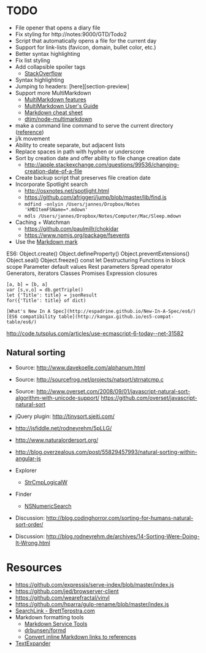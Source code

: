 # TODO

- File opener that opens a diary file
- Fix styling for http://notes:9000/GTD/Todo2
- Script that automatically opens a file for the current day
- Support for link-lists (favicon, domain, bullet color, etc.)
- Better syntax highlighting
- Fix list styling
- Add collapsible spoiler tags
	- [StackOverflow](http://meta.stackexchange.com/questions/1191/add-markdown-support-for-hidden-until-you-click-text-aka-spoilers)
- Syntax highlighting
- Jumping to headers: [here][section-preview]
- Support more MultiMarkdown
	- [MultiMarkdown features](http://bywordapp.com/markdown/guide.html#section-mmd)
	- [MultiMarkdown User's Guide](https://github.com/fletcher/MultiMarkdown/blob/master/Documentation/MultiMarkdown%20User%27s%20Guide.md)
	- [Markdown cheat sheet](http://warpedvisions.org/projects/markdown-cheat-sheet.md)
	- [dtjm/node-multimarkdown](https://github.com/dtjm/node-multimarkdown)
- make a command line command to serve the current directory ([reference](https://github.com/visionmedia/serve/blob/master/bin/serve))
- j/k movement
- Ability to create separate, but adjacent lists
- Replace spaces in path with hyphen or underscore
- Sort by creation date and offer ability to file change creation date
	- <http://apple.stackexchange.com/questions/99536/changing-creation-date-of-a-file>
- Create backup script that preserves file creation date
- Incorporate Spotlight search
	- <http://osxnotes.net/spotlight.html>
	- <https://github.com/afriggeri/jump/blob/master/lib/find.js>
	- `mdfind -onlyin /Users/jannes/Dropbox/Notes 'kMDItemFSName=*.mdown'`
	- `mdls /Users/jannes/Dropbox/Notes/Computer/Mac/Sleep.mdown`
- Caching + Watchman
	- <https://github.com/paulmillr/chokidar>
	- <https://www.npmjs.org/package/fsevents>
- Use the [Markdown mark](https://github.com/dcurtis/markdown-mark/blob/master/README.md)

ES6:
	Object.create()
	Object.defineProperty()
	Object.preventExtensions()
	Object.seal()
	Object.freeze()
	const
	let
	Destructuring
	Functions in block scope
	Parameter default values
	Rest parameters
	Spread operator
	Generators, iterators
	Classes
	Promises
	Expression closures

	[a, b] = [b, a]
	var [s,v,o] = db.getTriple()
	let {'Title': title} = jsonResult
	for({'Title': title} of dict)

	[What's New In A Spec](http://espadrine.github.io/New-In-A-Spec/es6/)
	[ES6 compatibility table](http://kangax.github.io/es5-compat-table/es6/)
http://code.tutsplus.com/articles/use-ecmascript-6-today--net-31582

## Natural sorting

- Source: <http://www.davekoelle.com/alphanum.html>
- Source: <http://sourcefrog.net/projects/natsort/strnatcmp.c>
- Source: <http://www.overset.com/2008/09/01/javascript-natural-sort-algorithm-with-unicode-support/> <https://github.com/overset/javascript-natural-sort>
- jQuery plugin: <http://tinysort.sjeiti.com/>
- <http://jsfiddle.net/rodneyrehm/5pLLG/>

- <http://www.naturalordersort.org/>
- <http://blog.overzealous.com/post/55829457993/natural-sorting-within-angular-js>
- Explorer
	- [StrCmpLogicalW](http://msdn.microsoft.com/en-us/library/bb759947.aspx)
- Finder
	- [NSNumericSearch](https://developer.apple.com/library/ios/documentation/Cocoa/Conceptual/Strings/Articles/SearchingStrings.html)

- Discussion: <http://blog.codinghorror.com/sorting-for-humans-natural-sort-order/>
- Discussion: <http://blog.rodneyrehm.de/archives/14-Sorting-Were-Doing-It-Wrong.html>

# Resources

- <https://github.com/expressjs/serve-index/blob/master/index.js>
- <https://github.com/jed/browserver-client>
- <https://github.com/wearefractal/vinyl>
- <https://github.com/hparra/gulp-rename/blob/master/index.js>
- [SearchLink - BrettTerpstra.com](http://brettterpstra.com/projects/searchlink/)
- Markdown formatting tools
	- [Markdown Service Tools](http://brettterpstra.com/projects/markdown-service-tools/)
	- [drbunsen/formd](https://github.com/drbunsen/formd)
	- [Convert inline Markdown links to references](https://gist.github.com/ttscoff/1207337)
- [TextExpander](https://smilesoftware.com/TextExpander/index.html)